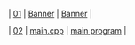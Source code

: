 | [01](.A08) |  [Banner](./A08) | [ Banner](./A08)   |

| [02](.main.cpp) |  [main.cpp](./main.cpp) | [ main program](./main.cpp)   |
